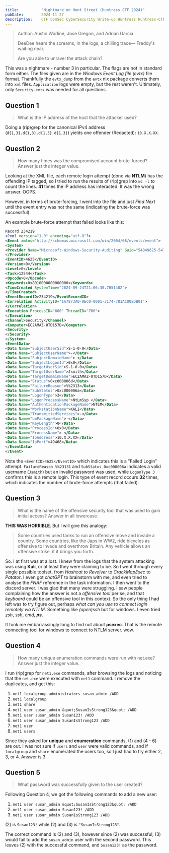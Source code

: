 ```yaml
---
title:          "Nightmare on Hunt Street (Huntress CTF 2024)"
pubDate:        2024-11-27
description:    CTF ComSec CyberSecurity Write-up Huntress Huntress-CTF-2024
---
```


> Author: Austin Worline, Jose Oregon, and Adrian Garcia
>
> DeeDee hears the screams,
> In the logs, a chilling trace—
> Freddy's waiting near.
>
> Are you able to unravel the attack chain?

This was a nightmare - number 3 in particular. The flags are not in standard form either. The files given are in the _Windows Event Log file (evtx)_ file format. Thankfully the `evtx_dump` from the `evtx` nix package converts them into `xml` files. `Application` logs were empty, but the rest weren't. Ultimately, only `Security.evtx` was needed for all questions.

## Question 1
> What is the IP address of the host that the attacker used?

Doing a (rip)grep for the canonical IPv4 address (`d{1,3}.d{1,3}.d{1,3}.d{1,3}`) yields one offender (Redacted): `10.X.X.XX`.

## Question 2
> How many times was the compromised account brute-forced? Answer just the integer value.

Looking at the XML file, each remote login attempt (done via **NTLM**) has the offending IP tagged, so I tried to run the results of (rip)grep into `wc -l` to count the lines. **41** times the IP address has interacted. It was the wrong answer. OOPS.

However, in terms of brute-forcing, I went into the file and just _Find Next_ until the event entry was not the same (indicating the brute-force was successful).

An example brute-force attempt that failed looks like this:

```xml
Record 234219
<?xml version="1.0" encoding="utf-8"?>
<Event xmlns="http://schemas.microsoft.com/win/2004/08/events/event">
<System>
<Provider Name="Microsoft-Windows-Security-Auditing" Guid="54849625-5478-4994-A5BA-3E3B0328C30D">
</Provider>
<EventID>4625</EventID>
<Version>0</Version>
<Level>0</Level>
<Task>12544</Task>
<Opcode>0</Opcode>
<Keywords>0x8010000000000000</Keywords>
<TimeCreated SystemTime="2024-09-24T21:06:30.765148Z">
</TimeCreated>
<EventRecordID>234219</EventRecordID>
<Correlation ActivityID="1A7873A0-0EC0-0001-3174-781AC00EDB01">
</Correlation>
<Execution ProcessID="660" ThreadID="760">
</Execution>
<Channel>Security</Channel>
<Computer>EC2AMAZ-0TD157D</Computer>
<Security>
</Security>
</System>
<EventData>
<Data Name="SubjectUserSid">S-1-0-0</Data>
<Data Name="SubjectUserName">-</Data>
<Data Name="SubjectDomainName">-</Data>
<Data Name="SubjectLogonId">0x0</Data>
<Data Name="TargetUserSid">S-1-0-0</Data>
<Data Name="TargetUserName">Jsmith</Data>
<Data Name="TargetDomainName">EC2AMAZ-0TD157D</Data>
<Data Name="Status">0xc000006d</Data>
<Data Name="FailureReason">%%2313</Data>
<Data Name="SubStatus">0xc000006a</Data>
<Data Name="LogonType">3</Data>
<Data Name="LogonProcessName">NtLmSsp </Data>
<Data Name="AuthenticationPackageName">NTLM</Data>
<Data Name="WorkstationName">KALI</Data>
<Data Name="TransmittedServices">-</Data>
<Data Name="LmPackageName">-</Data>
<Data Name="KeyLength">0</Data>
<Data Name="ProcessId">0x0</Data>
<Data Name="ProcessName">-</Data>
<Data Name="IpAddress">10.X.X.XX</Data>
<Data Name="IpPort">49468</Data>
</EventData>
</Event>
```

Note the `<EventID>4625</EventID>` which indicates this is a "Failed Login" attempt. `FailureReason %%23131` and `SubStatus 0xc000006a` indicates a valid username (`Jsmith`) but an invalid password was used, while `LogonType 3` confirms this is a remote login. This type of event record occurs **32** times, which indicates the number of brute-force attempts (that failed).

## Question 3
> What is the name of the offensive security tool that was used to gain initial access? Answer in all lowercase.

**THIS WAS HORRIBLE**. But I will give this analogy:
> Some countries used tanks to run an offensive move and invade a country.
> Some countries, like the Japs in WW2, ride bicycles as offensive to invade and overthrow Britain.
> Any vehicle allows an offensive strike, if it brings you forth.

So. I at first was at a lost. I knew from the logs that the system attacking was using **Kali**, or at least they were claiming to be. So I went through every single possible toolset, from _Hashcat_ to _Revolver_ to _CrackMapExec_ to _Patator_. I even got _chatGPT_ to brainstorm with me, and even tried to analyse the _FNAF_ reference in the task information. I then went to the discord server. I was glad that many were struggling. I saw people complaining how the answer is not a _offensive tool_ per se, and that _keyboard_ could be an offensive tool in this context. So the only thing I had left was to try figure out, perhaps _what can you use to connect login remotely via NTLM_. Something like _(open)ssh_ but for windows. I even tried _zsh_, _ssh_, _cmd_, _**ps**_.

It took me embarrassingly long to find out about **psexec**. That is the remote connecting tool for windows to connect to NTLM server. wow.

## Question 4
> How many unique enumeration commands were run with net.exe? Answer just the integer value.

I run (rip)grep for `net1.exe` commands, after browsing the logs and noticing that the `net.exe` were executed with `net1` command. I remove the duplicates, and get this:

1. `net1 localgroup administrators susan_admin /ADD`
2. `net1 localgroup`
3. `net1 share`
4. `net1 user susan_admin &quot;SusanIsStrong123&quot; /ADD`
5. `net1 user susan_admin Susan123! /ADD`
6. `net1 user susan_admin SusanIsStrong123 /ADD`
7. `net1 user`
8. `net1 users`

Since they asked for **unique** and **enumeration** commands, (1) and (4 - 6) are out. I was not sure if `users` and `user` were valid commands, and if `localgroup` and `share` enumerated the users too, so I just had to try either 2, 3, or 4. Answer is 3.

## Question 5
> What password was successfully given to the user created?

Following Question 4, we got the following commands to add a new user:

1. `net1 user susan_admin &quot;SusanIsStrong123&quot; /ADD`
2. `net1 user susan_admin Susan123! /ADD`
3. `net1 user susan_admin SusanIsStrong123 /ADD`

(2) is `Susan123!` while (2) and (3) is `"SusanIsStrong123"`.

The correct command is (2) and (3), however since (2) was successful, (3) would fail to add the `susan_admin` user with the second password. This leaves (2) with the successful command, and `Susan123!` as the password.

